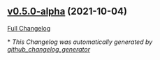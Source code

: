

## [v0.5.0-alpha](https://github.com/devlooped/WebSocketChannel/tree/v0.5.0-alpha) (2021-10-04)

[Full Changelog](https://github.com/devlooped/WebSocketChannel/compare/cb8103a2f18547e9697c0902c679e7578f0c8c65...v0.5.0-alpha)



\* *This Changelog was automatically generated by [github_changelog_generator](https://github.com/github-changelog-generator/github-changelog-generator)*
